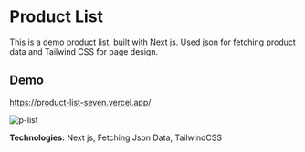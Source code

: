 # Product List
This is a demo product list, built with Next js. Used json for fetching product data and Tailwind CSS for page design.

## Demo
https://product-list-seven.vercel.app/

![p-list](https://github.com/user-attachments/assets/ab628b92-96a7-4800-9198-8e89377a3c3e)


**Technologies:** Next js, Fetching Json Data, TailwindCSS
